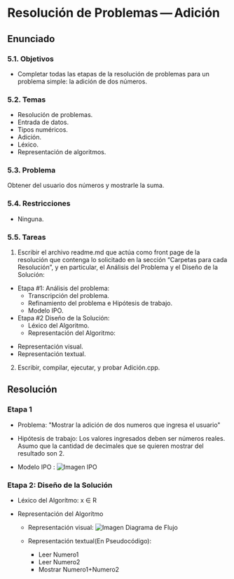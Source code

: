 # Resolución de Problemas — Adición

## Enunciado

### 5.1. Objetivos

* Completar todas las etapas de la resolución de problemas para un problema
simple: la adición de dos números.

### 5.2. Temas

* Resolución de problemas.
* Entrada de datos.
* Tipos numéricos.
* Adición.
* Léxico.
* Representación de algoritmos.

### 5.3. Problema

Obtener del usuario dos números y mostrarle la suma.

### 5.4. Restricciones

* Ninguna.

### 5.5. Tareas

1. Escribir el archivo readme.md que actúa como front page de la resolución que
contenga lo solicitado en la sección “Carpetas para cada Resolución”, y en
particular, el Análisis del Problema y el Diseño de la Solución:

- Etapa #1: Análisis del problema:
  - Transcripción del problema.
  - Refinamiento del problema e Hipótesis de trabajo.
  - Modelo IPO.
- Etapa #2 Diseño de la Solución:
  - Léxico del Algoritmo.
  - Representación del Algoritmo:
* Representación visual.
* Representación textual.

2. Escribir, compilar, ejecutar, y probar Adición.cpp.

## Resolución

### Etapa 1

* Problema: "Mostrar la adición de dos numeros que ingresa el usuario"

* Hipótesis de trabajo: Los valores ingresados deben ser números reales. Asumo que la cantidad de decimales que se quieren mostrar del resultado son 2.

* Modelo IPO : ![Imagen IPO](https://github.com/gmacedarodriguez/Images/blob/master/Imagen%20IPO.jpg)

### Etapa 2: Diseño de la Solución

* Léxico del Algorítmo: x ∈ R

- Representación del Algorítmo

  - Representación visual: ![Imagen Diagrama de Flujo](https://github.com/gmacedarodriguez/Images/blob/master/Diagrama%20de%20flujo.jpg)
  
  - Representación textual(En Pseudocódigo): 
    - Leer Numero1
    - Leer Numero2
    - Mostrar Numero1+Numero2
  
